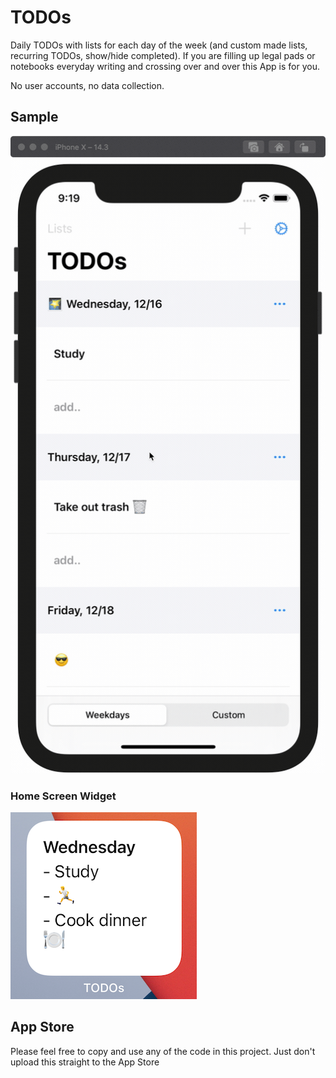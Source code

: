 # TODOs

Daily TODOs with lists for each day of the week (and custom made lists, recurring TODOs, show/hide completed). If you are filling up legal pads or notebooks everyday writing and crossing over and over this App is for you.

No user accounts, no data collection.

## Sample

![animated](photos/animated.gif)

### Home Screen Widget

![animated](photos/widget.png)

## App Store

Please feel free to copy and use any of the code in this project. Just don't upload this straight to the App Store
